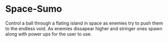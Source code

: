 # Space-Sumo
Control a ball through a flating island in space as enemies try to push them to the endless void. As enemies dissapear higher and stringer ones spawn along with power ups for the user to use.
